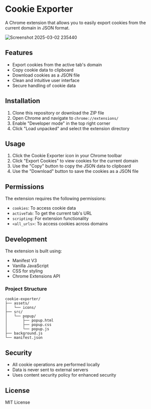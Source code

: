 # Cookie Exporter

A Chrome extension that allows you to easily export cookies from the current domain in JSON format.

![Screenshot 2025-03-02 235440](https://github.com/user-attachments/assets/39db5af7-bcaa-4ca8-85f5-f2b1009b790d)


## Features

- Export cookies from the active tab's domain
- Copy cookie data to clipboard
- Download cookies as a JSON file
- Clean and intuitive user interface
- Secure handling of cookie data

## Installation

1. Clone this repository or download the ZIP file
2. Open Chrome and navigate to `chrome://extensions/`
3. Enable "Developer mode" in the top right corner
4. Click "Load unpacked" and select the extension directory

## Usage

1. Click the Cookie Exporter icon in your Chrome toolbar
2. Click "Export Cookies" to view cookies for the current domain
3. Use the "Copy" button to copy the JSON data to clipboard
4. Use the "Download" button to save the cookies as a JSON file

## Permissions

The extension requires the following permissions:
- `cookies`: To access cookie data
- `activeTab`: To get the current tab's URL
- `scripting`: For extension functionality
- `<all_urls>`: To access cookies across domains

## Development

The extension is built using:
- Manifest V3
- Vanilla JavaScript
- CSS for styling
- Chrome Extensions API

### Project Structure

```
cookie-exporter/
├── assets/
│   └── icons/
├── src/
│   └── popup/
│       ├── popup.html
│       ├── popup.css
│       └── popup.js
├── background.js
└── manifest.json
```

## Security

- All cookie operations are performed locally
- Data is never sent to external servers
- Uses content security policy for enhanced security

## License

MIT License
